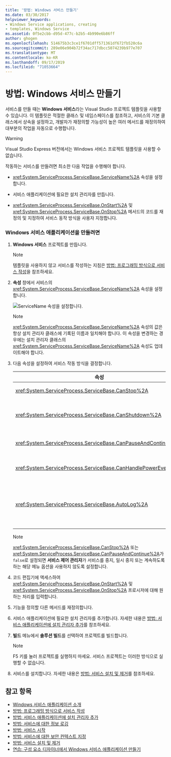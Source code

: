 ```yaml
---
title: '방법: Windows 서비스 만들기'
ms.date: 03/30/2017
helpviewer_keywords:
- Windows Service applications, creating
- templates, Windows Service
ms.assetid: 0f5e2cbb-d95d-477c-b2b5-4b990e6b86ff
author: ghogen
ms.openlocfilehash: 514675b3c3ce1f6701dff571361df672fb520c6a
ms.sourcegitcommit: 289e06e904b72f34ac717dbcc5074239b977e707
ms.translationtype: MT
ms.contentlocale: ko-KR
ms.lasthandoff: 09/17/2019
ms.locfileid: "71053664"
---
```

# <a name="how-to-create-windows-services"></a>방법: Windows 서비스 만들기
서비스를 만들 때는 **Windows 서비스**라는 Visual Studio 프로젝트 템플릿을 사용할 수 있습니다. 이 템플릿은 적절한 클래스 및 네임스페이스를 참조하고, 서비스의 기본 클래스에서 상속을 설정하고, 개발자가 재정의할 가능성이 높은 여러 메서드를 재정의하여 대부분의 작업을 자동으로 수행합니다.  
  
> [!WARNING]
> Visual Studio Express 버전에서는 Windows 서비스 프로젝트 템플릿을 사용할 수 없습니다.  
  
 작동하는 서비스를 만들려면 최소한 다음 작업을 수행해야 합니다.  
  
- <xref:System.ServiceProcess.ServiceBase.ServiceName%2A> 속성을 설정합니다.  
  
- 서비스 애플리케이션에 필요한 설치 관리자를 만듭니다.  
  
- <xref:System.ServiceProcess.ServiceBase.OnStart%2A> 및 <xref:System.ServiceProcess.ServiceBase.OnStop%2A> 메서드의 코드를 재정의 및 지정하여 서비스 동작 방식을 사용자 지정합니다.  
  
### <a name="to-create-a-windows-service-application"></a>Windows 서비스 애플리케이션을 만들려면  
  
1. **Windows 서비스** 프로젝트를 만듭니다.  
  
    > [!NOTE]
    > 템플릿을 사용하지 않고 서비스를 작성하는 지침은 [방법: 프로그래밍 방식으로 서비스 작성](how-to-write-services-programmatically.md)을 참조하세요.  
  
2. **속성** 창에서 서비스의 <xref:System.ServiceProcess.ServiceBase.ServiceName%2A> 속성을 설정합니다.  
  
     ![ServiceName 속성을 설정합니다.](./media/windowsservice-servicename.PNG "WindowsService_ServiceName")  
  
    > [!NOTE]
    > <xref:System.ServiceProcess.ServiceBase.ServiceName%2A> 속성의 값은 항상 설치 관리자 클래스에 기록된 이름과 일치해야 합니다. 이 속성을 변경하는 경우에는 설치 관리자 클래스의 <xref:System.ServiceProcess.ServiceBase.ServiceName%2A> 속성도 업데이트해야 합니다.  
  
3. 다음 속성을 설정하여 서비스 작동 방식을 결정합니다.  
  
    |속성|설정|  
    |--------------|-------------|  
    |<xref:System.ServiceProcess.ServiceBase.CanStop%2A>|서비스가 실행 중지 요청을 수락함을 나타내려면 `True`로 설정하고 서비스 중지를 차단하려면 `false`로 설정합니다.|  
    |<xref:System.ServiceProcess.ServiceBase.CanShutdown%2A>|서비스가 활성화되어 있는 컴퓨터가 종료될 때 서비스에서 알림을 수신하여 `True` 프로시저를 호출할 수 있도록 설정할 것임을 나타내려면 <xref:System.ServiceProcess.ServiceBase.OnShutdown%2A>로 설정합니다.|  
    |<xref:System.ServiceProcess.ServiceBase.CanPauseAndContinue%2A>|서비스가 실행 일시 중지 또는 다시 시작 요청을 수락함을 나타내려면 `True`로 설정하고 서비스 일시 중지 및 다시 시작을 차단하려면 `false`로 설정합니다.|  
    |<xref:System.ServiceProcess.ServiceBase.CanHandlePowerEvent%2A>|서비스가 컴퓨터의 전원 상태 변경 알림을 처리할 수 있음을 나타내려면 `True`로 설정하고 이러한 변경에 대한 알림을 받지 않도록 하려면 `false`로 설정합니다.|  
    |<xref:System.ServiceProcess.ServiceBase.AutoLog%2A>|서비스에서 작업을 수행할 때 애플리케이션 이벤트 로그에 정보 항목을 기록하려면 `True`로 설정하고 이 기능을 사용하지 않도록 설정하려면 `false`로 설정합니다. 자세한 내용은 [방법: 서비스에 대한 정보 로깅](how-to-log-information-about-services.md)을 참조하세요. **참고:**  기본적으로 <xref:System.ServiceProcess.ServiceBase.AutoLog%2A>는 `true`로 설정됩니다.|  
  
    > [!NOTE]
    > <xref:System.ServiceProcess.ServiceBase.CanStop%2A> 또는 <xref:System.ServiceProcess.ServiceBase.CanPauseAndContinue%2A>가 `false`로 설정되면 **서비스 제어 관리자**가 서비스를 중지, 일시 중지 또는 계속하도록 하는 해당 메뉴 옵션을 사용하지 않도록 설정합니다.  
  
4. 코드 편집기에 액세스하여 <xref:System.ServiceProcess.ServiceBase.OnStart%2A> 및 <xref:System.ServiceProcess.ServiceBase.OnStop%2A> 프로시저에 대해 원하는 처리를 입력합니다.  
  
5. 기능을 정의할 다른 메서드를 재정의합니다.  
  
6. 서비스 애플리케이션에 필요한 설치 관리자를 추가합니다. 자세한 내용은 [방법: 서비스 애플리케이션에 설치 관리자 추가](how-to-add-installers-to-your-service-application.md)를 참조하세요.  
  
7. **빌드** 메뉴에서 **솔루션 빌드**를 선택하여 프로젝트를 빌드합니다.  
  
    > [!NOTE]
    > F5 키를 눌러 프로젝트를 실행하지 마세요. 서비스 프로젝트는 이러한 방식으로 실행할 수 없습니다.  
  
8. 서비스를 설치합니다. 자세한 내용은 [방법: 서비스 설치 및 제거](how-to-install-and-uninstall-services.md)를 참조하세요.  
  
## <a name="see-also"></a>참고 항목

- [Windows 서비스 애플리케이션 소개](introduction-to-windows-service-applications.md)
- [방법: 프로그래밍 방식으로 서비스 작성](how-to-write-services-programmatically.md)
- [방법: 서비스 애플리케이션에 설치 관리자 추가](how-to-add-installers-to-your-service-application.md)
- [방법: 서비스에 대한 정보 로깅](how-to-log-information-about-services.md)
- [방법: 서비스 시작](how-to-start-services.md)
- [방법: 서비스에 대한 보안 컨텍스트 지정](how-to-specify-the-security-context-for-services.md)
- [방법: 서비스 설치 및 제거](how-to-install-and-uninstall-services.md)
- [연습: 구성 요소 디자이너에서 Windows 서비스 애플리케이션 만들기](walkthrough-creating-a-windows-service-application-in-the-component-designer.md)
